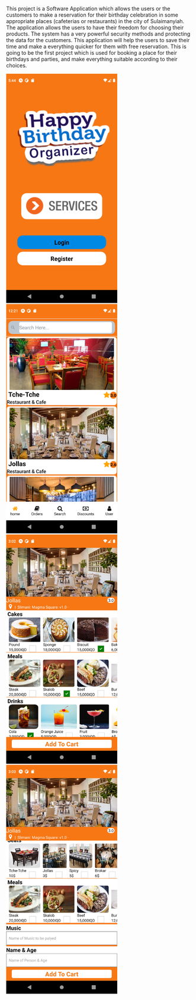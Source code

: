 
This project is a Software Application which allows the users or the customers to make a reservation for their birthday celebration in some appropriate places (cafeterias or restaurants) in the city of Sulaimanyiah. The application allows the users to have their freedom for choosing their products. The system has a very powerful security methods and protecting the data for the customers. This application will help the users to save their time and make a everything quicker for them with free reservation. This is going to be the first project which is used for booking a place for their birthdays and parties, and make everything suitable according to their choices.



<img src="screenShots/1.png" width=300>
<img src="screenShots/2.png" width=300>
<img src="screenShots/3.png" width=300>
<img src="screenShots/4.png" width=300>

